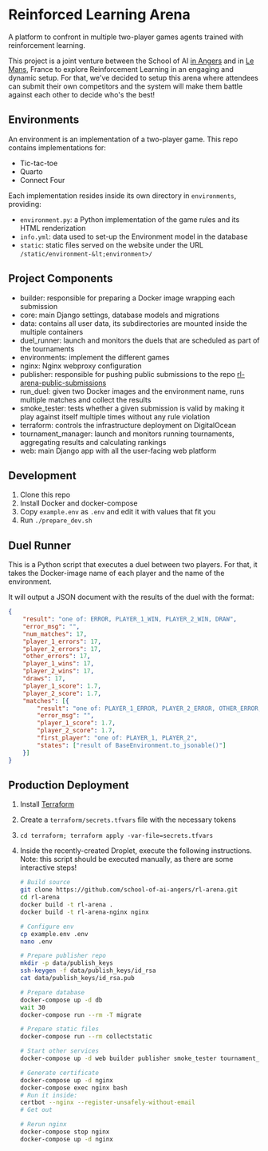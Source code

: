# Reinforced Learning Arena

A platform to confront in multiple two-player games agents trained with reinforcement learning.

This project is a joint venture between the School of AI [in Angers](https://www.meetup.com/Angers-School-of-AI/) and in [Le Mans](https://www.meetup.com/Le-Mans-School-of-AI/), France to explore Reinforcement Learning in an engaging and dynamic setup.
For that, we've decided to setup this arena where attendees can submit their own competitors and the system will make them battle against each other to decide who's the best!

## Environments

An environment is an implementation of a two-player game. This repo contains implementations for:

- Tic-tac-toe
- Quarto
- Connect Four

Each implementation resides inside its own directory in `environments`, providing:

- `environment.py`: a Python implementation of the game rules and its HTML renderization
- `info.yml`: data used to set-up the Environment model in the database
- `static`: static files served on the website under the URL `/static/environment-&lt;environment>/`

## Project Components

* builder: responsible for preparing a Docker image wrapping each submission
* core: main Django settings, database models and migrations
* data: contains all user data, its subdirectories are mounted inside the multiple containers
* duel_runner: launch and monitors the duels that are scheduled as part of the tournaments
* environments: implement the different games
* nginx: Nginx webproxy configuration
* publisher: responsible for pushing public submissions to the repo [rl-arena-public-submissions](https://github.com/school-of-ai-angers/rl-arena-public-submissions)
* run_duel: given two Docker images and the environment name, runs multiple matches and collect the results
* smoke_tester: tests whether a given submission is valid by making it play against itself multiple times without any rule violation
* terraform: controls the infrastructure deployment on DigitalOcean
* tournament_manager: launch and monitors running tournaments, aggregating results and calculating rankings
* web: main Django app with all the user-facing web platform

## Development

1. Clone this repo
2. Install Docker and docker-compose
3. Copy `example.env` as `.env` and edit it with values that fit you
4. Run `./prepare_dev.sh`

## Duel Runner

This is a Python script that executes a duel between two players. For that, it  takes the Docker-image name of each player and the name of the environment.

It will output a JSON document with the results of the duel with the format:

```json
{
    "result": "one of: ERROR, PLAYER_1_WIN, PLAYER_2_WIN, DRAW",
    "error_msg": "",
    "num_matches": 17,
    "player_1_errors": 17,
    "player_2_errors": 17,
    "other_errors": 17,
    "player_1_wins": 17,
    "player_2_wins": 17,
    "draws": 17,
    "player_1_score": 1.7,
    "player_2_score": 1.7,
    "matches": [{
        "result": "one of: PLAYER_1_ERROR, PLAYER_2_ERROR, OTHER_ERROR, PLAYER_1_WIN, PLAYER_2_WIN, DRAW",
        "error_msg": "",
        "player_1_score": 1.7,
        "player_2_score": 1.7,
        "first_player": "one of: PLAYER_1, PLAYER_2",
        "states": ["result of BaseEnvironment.to_jsonable()"]
    }]
}
```

## Production Deployment

1. Install [Terraform](https://www.terraform.io/)
2. Create a `terraform/secrets.tfvars` file with the necessary tokens
3. `cd terraform; terraform apply -var-file=secrets.tfvars`
4. Inside the recently-created Droplet, execute the following instructions. Note: this script should be executed manually, as there are some interactive steps!

    ```sh
    # Build source
    git clone https://github.com/school-of-ai-angers/rl-arena.git
    cd rl-arena
    docker build -t rl-arena .
    docker build -t rl-arena-nginx nginx

    # Configure env
    cp example.env .env
    nano .env

    # Prepare publisher repo
    mkdir -p data/publish_keys
    ssh-keygen -f data/publish_keys/id_rsa
    cat data/publish_keys/id_rsa.pub

    # Prepare database
    docker-compose up -d db
    wait 30
    docker-compose run --rm -T migrate

    # Prepare static files
    docker-compose run --rm collectstatic

    # Start other services
    docker-compose up -d web builder publisher smoke_tester tournament_manager duel_runner

    # Generate certificate
    docker-compose up -d nginx
    docker-compose exec nginx bash
    # Run it inside:
    certbot --nginx --register-unsafely-without-email
    # Get out

    # Rerun nginx
    docker-compose stop nginx
    docker-compose up -d nginx

    ```
